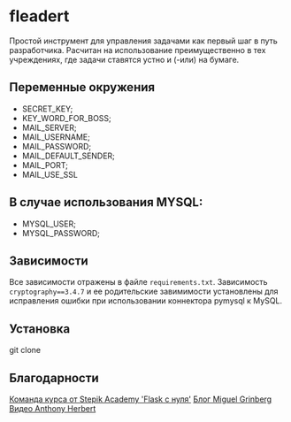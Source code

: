 # fleadert
Простой инструмент для управления задачами как первый шаг в путь разработчика. Расчитан на использование преимущественно в тех учреждениях, где задачи ставятся устно и (-или) на бумаге.


## Переменные окружения

* SECRET_KEY;
* KEY_WORD_FOR_BOSS;
* MAIL_SERVER;
* MAIL_USERNAME;
* MAIL_PASSWORD;
* MAIL_DEFAULT_SENDER;
* MAIL_PORT;
* MAIL_USE_SSL

## В случае использования MYSQL: 

* MYSQL_USER;
* MYSQL_PASSWORD;

## Зависимости

Все зависимости отражены в файле `requirements.txt`. Зависимость `cryptography==3.4.7` и ее родительские завимимости установлены для исправления ошибки при использовании коннектора pymysql к MySQL.

## Установка

git clone 



## Благодарности
[Команда курса от Stepik Academy 'Flask с нуля'](https://academy.stepik.org/flask)
[Блог Miguel Grinberg](https://blog.miguelgrinberg.com/index)
[Видео Anthony Herbert](https://prettyprinted.com/)

